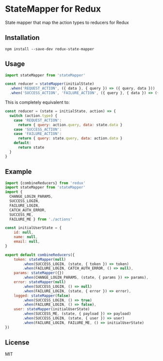 # StateMapper for Redux

State mapper that map the action types to reducers for Redux

## Installation

`npm install --save-dev redux-state-mapper`

## Usage

```javascript
import stateMapper from 'stateMapper'

const reducer = stateMapper(initialState)
  .when('REQUEST_ACTION', ({ data }, { query }) => ({ query, data }))
  .when('SUCCESS_ACTION', 'FAILURE_ACTION', ({ query }, { data }) => ({ query, data }))
```

This is completely equivalent to:

```javascript
const reducer = (state = initialState, action) => {
  switch (action.type) {
    case 'REQUEST_ACTION':
      return { query: action.query, data: state.data }
    case 'SUCCESS_ACTION':
    case 'FAILURE_ACTION':
      return { query: state.query, data: action.data }
    default:
      return state
  }
}
```

## Example

```javascript
import {combineReducers} from 'redux'
import stateMapper from 'stateMapper'
import {
  CHANGE_LOGIN_PARAMS,
  SUCCESS_LOGIN,
  FAILURE_LOGIN,
  CATCH_AUTH_ERROR,
  SUCCESS_ME,
  FAILURE_ME } from './actions'

const initialUserState = {
    id: null,
    name: null,
    email: null,
}

export default combineReducers({
    token: stateMapper(null)
        .when(SUCCESS_LOGIN, (state, { token }) => token)
        .when(FAILURE_LOGIN, CATCH_AUTH_ERROR, () => null),
    params: stateMapper({})
        .when(CHANGE_LOGIN_PARAMS, (state, { params }) => params),
    error: stateMapper(null)
        .when(SUCCESS_LOGIN, () => null)
        .when(FAILURE_LOGIN, (state, { error }) => error),
    logged: stateMapper(false)
        .when(SUCCESS_LOGIN, () => true)
        .when(FAILURE_LOGIN, () => false),
    user: stateMapper(initialUserState)
        .when(SUCCESS_ME, (state, { payload }) => payload)
        .when(SUCCESS_LOGIN, (state, { user }) => user)
        .when(FAILURE_LOGIN, FAILURE_ME, () => initialUserState)
})
```

## License

MIT
